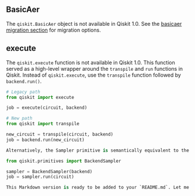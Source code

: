 ## BasicAer

The `qiskit.BasicAer` object is not available in Qiskit 1.0. See the [basicaer migration section](#) for migration options.

## execute

The `qiskit.execute` function is not available in Qiskit 1.0. This function served as a high-level wrapper around the `transpile` and `run` functions in Qiskit. Instead of `qiskit.execute`, use the `transpile` function followed by `backend.run()`.

```python
# Legacy path
from qiskit import execute

job = execute(circuit, backend)

# New path
from qiskit import transpile

new_circuit = transpile(circuit, backend)
job = backend.run(new_circuit)

Alternatively, the Sampler primitive is semantically equivalent to the removed qiskit.execute function. The class BackendSampler is a generic wrapper for backends that do not support primitives:

from qiskit.primitives import BackendSampler

sampler = BackendSampler(backend)
job = sampler.run(circuit)

This Markdown version is ready to be added to your `README.md`. Let me know if you need further modifications!
